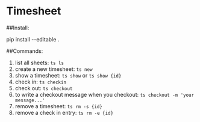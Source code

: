 # Timesheet

##Install:

pip install --editable .

##Commands:

1. list all sheets: `ts ls`
2. create a new timesheet: `ts new`
3. show a timesheet: `ts show` or `ts show {id}`
4. check in: `ts checkin`
5. check out: `ts checkout`
6. to write a checkout message when you checkout: `ts checkout -m 'your message...'`
7. remove a timesheet: `ts rm -s {id}`
8. remove a check in entry: `ts rm -e {id}`
